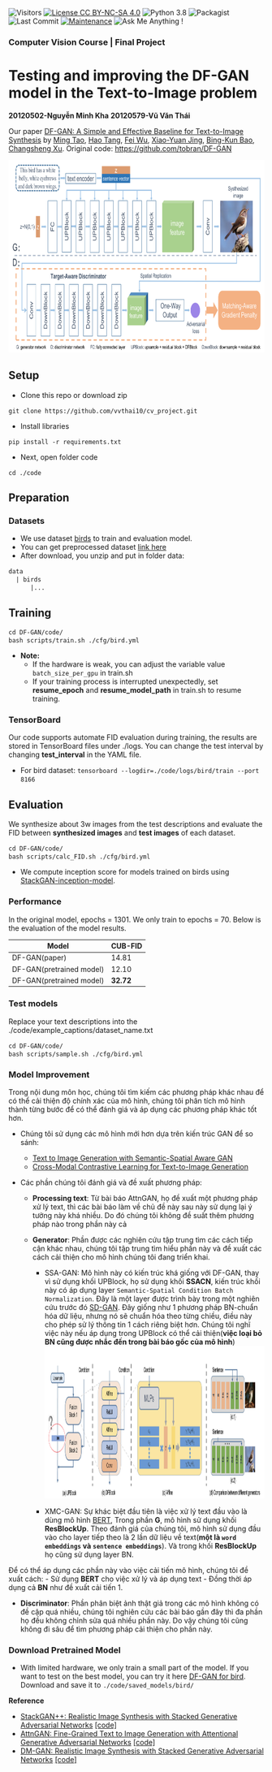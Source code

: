 ![Visitors](https://visitor-badge.glitch.me/badge?page_id=tobran/DF-GAN)
[![License CC BY-NC-SA 4.0](https://img.shields.io/badge/license-CC4.0-blue.svg)](https://github.com/tobran/DF-GAN/blob/master/LICENSE.md)
![Python 3.8](https://img.shields.io/badge/python-3.8-green.svg)
![Packagist](https://img.shields.io/badge/Pytorch-1.9.0-red.svg)
![Last Commit](https://img.shields.io/github/last-commit/tobran/DF-GAN)
[![Maintenance](https://img.shields.io/badge/Maintained%3F-yes-blue.svg)](<(https://github.com/tobran/DF-GAN/graphs/commit-activity)>)
![Ask Me Anything !](https://img.shields.io/badge/Ask%20me-anything-1abc9c.svg)

### Computer Vision Course | Final Project

<!--Thử nghiệm và cải tiến mô hình DF-GAN trong bài toán text-to-image-->

# Testing and improving the DF-GAN model in the Text-to-Image problem

**20120502-Nguyễn Minh Kha**
**20120579-Vũ Văn Thái**

Our paper [DF-GAN: A Simple and Effective Baseline for Text-to-Image Synthesis](https://arxiv.org/abs/2008.05865) by [Ming Tao](https://scholar.google.com/citations?user=5GlOlNUAAAAJ), [Hao Tang](https://scholar.google.com/citations?user=9zJkeEMAAAAJ&hl=en), [Fei Wu](https://scholar.google.com/citations?user=tgeCjhEAAAAJ&hl=en), [Xiao-Yuan Jing](https://scholar.google.com/citations?hl=en&user=2IInQAgAAAAJ), [Bing-Kun Bao](https://scholar.google.com/citations?user=lDppvmoAAAAJ&hl=en), [Changsheng Xu](https://scholar.google.com/citations?user=hI9NRDkAAAAJ).
Original code: https://github.com/tobran/DF-GAN

<img src="framework.png" width="804px" height="380px"/>

## Setup

- Clone this repo or download zip

```
git clone https://github.com/vvthai10/cv_project.git
```

- Install libraries

```
pip install -r requirements.txt
```

- Next, open folder code

```
cd ./code
```

## Preparation

### Datasets

- We use dataset [birds](https://paperswithcode.com/dataset/cub-200-2011) to train and evaluation model.
- You can get preprocessed dataset [link here](https://studenthcmusedu-my.sharepoint.com/:f:/g/personal/20120579_student_hcmus_edu_vn/EoDPeoB_FMFKmTHyObFEDo4B9pUIOR7ba_MItIXgA9xuQQ?e=FxwaVi)
- After download, you unzip and put in folder data:

```
data
  | birds
      |...
```

## Training

```
cd DF-GAN/code/
bash scripts/train.sh ./cfg/bird.yml
```

- **Note:**
  - If the hardware is weak, you can adjust the variable value `batch_size_per_gpu` in train.sh
  - If your training process is interrupted unexpectedly, set **resume_epoch** and **resume_model_path** in train.sh to resume training.

### TensorBoard

Our code supports automate FID evaluation during training, the results are stored in TensorBoard files under ./logs. You can change the test interval by changing **test_interval** in the YAML file.

- For bird dataset: `tensorboard --logdir=./code/logs/bird/train --port 8166`

## Evaluation

We synthesize about 3w images from the test descriptions and evaluate the FID between **synthesized images** and **test images** of each dataset.

```
cd DF-GAN/code/
bash scripts/calc_FID.sh ./cfg/bird.yml
```

- We compute inception score for models trained on birds using [StackGAN-inception-model](https://github.com/hanzhanggit/StackGAN-inception-model).

### Performance

In the original model, epochs = 1301. We only train to epochs = 70. Below is the evaluation of the model results.

| Model                    | CUB-FID   |
| ------------------------ | --------- |
| DF-GAN(paper)            | 14.81     |
| DF-GAN(pretrained model) | 12.10     |
| DF-GAN(pretrained model) | **32.72** |

### Test models

Replace your text descriptions into the ./code/example_captions/dataset_name.txt

```
cd DF-GAN/code/
bash scripts/sample.sh ./cfg/bird.yml
```

### Model Improvement

Trong nội dung môn học, chúng tôi tìm kiếm các phương pháp khác nhau để có thể cải thiện độ chính xác của mô hình, chúng tôi phân tích mô hình thành từng bước để có thể đánh giá và áp dụng các phương pháp khác tốt hơn.

- Chúng tôi sử dụng các mô hình mới hơn dựa trên kiến trúc GAN để so sánh:
  - [Text to Image Generation with Semantic-Spatial Aware GAN](https://arxiv.org/pdf/2104.00567.pdf)
  - [Cross-Modal Contrastive Learning for Text-to-Image Generation](https://arxiv.org/pdf/2101.04702.pdf)
- Các phần chúng tôi đánh giá và đề xuất phương pháp:

  - **Processing text**: Từ bài báo AttnGAN, họ đề xuất một phương pháp xử lý text, thì các bài báo làm về chủ đề này sau này sử dụng lại ý tưởng này khá nhiều. Do đó chúng tôi không đề suất thêm phương pháp nào trong phần này cả
  - **Generator**: Phần được các nghiên cứu tập trung tìm các cách tiếp cận khác nhau, chúng tôi tập trung tìm hiểu phần này và đề xuất các cách cải thiện cho mô hình chúng tôi đang triển khai.

    - SSA-GAN: Mô hình này có kiến trúc khá giống với DF-GAN, thay vì sử dụng khối UPBlock, họ sử dụng khối **SSACN**, kiến trúc khối này có áp dụng layer `Semantic-Spatial Condition Batch Normalization`. Đây là một layer được trình bày trong một nghiên cứu trước đó [SD-GAN](https://arxiv.org/pdf/1904.01480.pdf). Đây giống như 1 phương pháp BN-chuẩn hóa dữ liệu, nhưng nó sẽ chuẩn hóa theo từng chiều, điều này cho phép sử lý thông tin 1 cách riêng biệt hơn. Chúng tôi nghĩ việc này nếu áp dụng trong UPBlock có thể cải thiện(**việc loại bỏ BN cũng được nhắc đến trong bài báo gốc của mô hình**)
      <img src="UPBlock-v2.png" width="850px" height="300px"/>

    - XMC-GAN: Sự khác biệt đầu tiên là việc xử lý text đầu vào là dùng mô hình [BERT](https://arxiv.org/abs/1810.04805), Trong phần **G**, mô hình sử dụng khối **ResBlockUp**. Theo đánh giá của chúng tôi, mô hình sử dụng đầu vào cho layer tiếp theo là 2 lần dữ liệu về text(**một là `word embeddings` và `sentence embeddings`**). Và trong khối **ResBlockUp** họ cũng sử dụng layer BN.
  
Để có thể áp dụng các phần này vào việc cải tiến mô hình, chúng tôi đề xuất cách:
    - Sử dụng **BERT** cho việc xử lý và áp dụng text
    - Đồng thời áp dụng cả **BN** như đề xuất cải tiến 1.

  - **Discriminator**: Phần phân biệt ảnh thật giả trong các mô hình không có đề cập quá nhiều, chúng tôi nghiên cứu các bài báo gần đây thì đa phần họ đều không chỉnh sửa quá nhiều phần này. Do vậy chúng tôi cũng không đi sâu để tìm phương pháp cải thiện cho phần này.

### Download Pretrained Model

- With limited hardware, we only train a small part of the model. If you want to test on the best model, you can try it here [DF-GAN for bird](https://drive.google.com/file/d/1rzfcCvGwU8vLCrn5reWxmrAMms6WQGA6/view?usp=sharing). Download and save it to `./code/saved_models/bird/`

**Reference**

- [StackGAN++: Realistic Image Synthesis with Stacked Generative Adversarial Networks](https://arxiv.org/abs/1710.10916) [[code]](https://github.com/hanzhanggit/StackGAN-v2)
- [AttnGAN: Fine-Grained Text to Image Generation with Attentional Generative Adversarial Networks](https://openaccess.thecvf.com/content_cvpr_2018/papers/Xu_AttnGAN_Fine-Grained_Text_CVPR_2018_paper.pdf) [[code]](https://github.com/taoxugit/AttnGAN)
- [DM-GAN: Realistic Image Synthesis with Stacked Generative Adversarial Networks](https://arxiv.org/abs/1904.01310) [[code]](https://github.com/MinfengZhu/DM-GAN)

